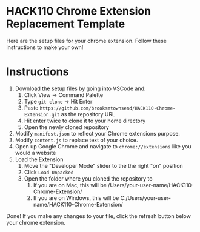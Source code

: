 # HACK110 Chrome Extension Replacement Template
Here are the setup files for your chrome extension. Follow these instructions to make your own!

# Instructions
1. Download the setup files by going into VSCode and:
    1. Click View -> Command Palette
    2. Type `git clone` -> Hit Enter
    3. Paste `https://github.com/brooksmtownsend/HACK110-Chrome-Extension.git` as the repository URL
    4. Hit enter twice to clone it to your home directory
    5. Open the newly cloned repository
2. Modify `manifest.json` to reflect your Chrome extensions purpose.
3. Modify `content.js` to replace text of your choice.
4. Open up Google Chrome and navigate to `chrome://extensions` like you would a website
5. Load the Extension
    1. Move the "Developer Mode" slider to the the right "on" position
    2. Click `Load Unpacked`
    3. Open the folder where you cloned the repository to
        1. If you are on Mac, this will be /Users/your-user-name/HACK110-Chrome-Extension/
        2. If you are on Windows, this will be C:/Users/your-user-name/HACK110-Chrome-Extension/

Done! If you make any changes to your file, click the refresh button below your chrome extension.

